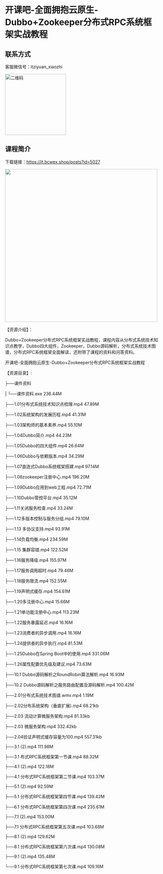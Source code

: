 # 开课吧-全面拥抱云原生-Dubbo+Zookeeper分布式RPC系统框架实战教程

## 联系方式

客服微信号：itziyuan_xiaozhi

<img src="https://ziyuanyun.oss-cn-guangzhou.aliyuncs.com/common/20240614073449/666b82192834a.jpg" width="200" height="200" alt="二维码">

## 课程简介

下载链接：https://it.bcwex.shop/posts?id=5027

<img src="https://ziyuanyun.oss-cn-guangzhou.aliyuncs.com/yun/20241201155133/674c1585e5c5f.jpg" width="500" alt="">

  【资源介绍】：

 Dubbo+Zookeeper分布式RPC系统框架实战教程，课程内容从分布式系统技术知识点教学，Dubbo四大组件，Zookeeper，Dubbo源码解析，分布式系统技术图谱，分布式RPC系统框架全面解读，还附带了课程的资料和问答资料。

 开课吧-全面拥抱云原生-Dubbo+Zookeeper分布式RPC系统框架实战教程



 【资源目录】:

 ├──课件资料

 | └──课件资料.exe 236.44M

 ├──1.01分布式系统技术知识点梳理.mp4 47.89M

 ├──1.02系统架构的发展历程.mp4 41.31M

 ├──1.03架构师的基本素养.mp4 55.10M

 ├──1.04Dubbo简介.mp4 44.23M

 ├──1.05Dubbo的四大组件.mp4 26.64M

 ├──1.06Dubbo与依赖版本.mp4 34.29M

 ├──1.07直连式Dubbo系统框架搭建.mp4 97.14M

 ├──1.08zookeeper注册中心.mp4 196.20M

 ├──1.09Dubbo应用到web工程.mp4 72.71M

 ├──1.10Dubbo管控平台.mp4 35.12M

 ├──1.11关闭服务检查.mp4 33.24M

 ├──1.12多版本控制与服务分组.mp4 79.10M

 ├──1.13 多协议支持.mp4 93.91M

 ├──1.14负载均衡.mp4 234.59M

 ├──1.15 集群容错.mp4 122.52M

 ├──1.16服务降级.mp4 155.97M

 ├──1.17服务调用超时.mp4 79.46M

 ├──1.18服务限流.mp4 152.55M

 ├──1.19声明式缓存.mp4 154.61M

 ├──1.20多注册中心.mp4 15.66M

 ├──1.21单功能注册中心.mp4 113.23M

 ├──1.22服务暴露延迟.mp4 16.16M

 ├──1.23消费者的异步调用.mp4 16.16M

 ├──1.24提供者的异步执行.mp4 81.53M

 ├──1.25Dubbo在Spring Boot中的使用.mp4 331.06M

 ├──1.26属性配置优先级及建议.mp4 73.63M

 ├──10.1 Dubbo源码解析之RoundRobin算法解析.mp4 16.93M

 ├──10.2 Dubbo源码解析之服务路由配置及源码解析.mp4 100.42M

 ├──2.01分布式系统技术图谱.wmv.mp4 1.19M

 ├──2.02分布系统架构（垂直扩展).mp4 68.21kb

 ├──2.03 流动计算微服务架构.mp4 81.33kb

 ├──2.03 微服务架构.mp4 332.42kb

 ├──2.04验证声明式缓存容量为100.mp4 557.31kb

 ├──3.1 (2).mp4 111.98M

 ├──3.1 布式RPC系统框架第一节课.mp4 88.32M

 ├──4.1 (2).mp4 122.18M

 ├──4.1 分布式RPC系统框架第二节课.mp4 103.37M

 ├──5.1 (2).mp4 92.59M

 ├──5.1 分布式RPC系统框架第四节课.mp4 139.42M

 ├──6.1 分布式RPC系统框架第四次课.mp4 235.61M

 ├──7.1 (2).mp4 153.00M

 ├──7.1 分布式RPC系统框架第五次课.mp4 103.68M

 ├──8.1 (2).mp4 129.62M

 ├──8.1 分布式RPC系统框架第六次课.mp4 130.08M

 ├──9.1 (2).mp4 135.48M

 └──9.1 分布式RPC系统框架第七次课.mp4 109.16M

  
